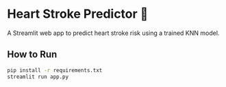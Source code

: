 # Heart Stroke Predictor 💖

A Streamlit web app to predict heart stroke risk using a trained KNN model.

## How to Run

```bash
pip install -r requirements.txt
streamlit run app.py
